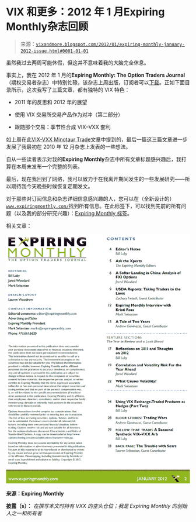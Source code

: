 <!--yml

分类：未分类

日期：2024-05-18 16:42:26

-->

# VIX 和更多：2012 年 1 月**Expiring Monthly**杂志回顾

> 来源：[`vixandmore.blogspot.com/2012/01/expiring-monthly-january-2012-issue.html#0001-01-01`](http://vixandmore.blogspot.com/2012/01/expiring-monthly-january-2012-issue.html#0001-01-01)

虽然我过去两周可能休假，但这并不意味着我的大脑完全休息。

事实上，我在 2012 年 1 月的**Expiring Monthly: The Option Traders Journal**（期权交易者杂志）中特别忙碌，该杂志上周出版，订阅者可以[下载](https://www.expiringmonthly.com/customer/account/login/)。正如下面目录所示，这次我写了三篇文章，都有独特的 VIX 特色：

+   2011 年的反思和 2012 年的展望

+   使用 VIX 交易所交易产品作为对冲（第二部分）

+   跟随那个交易：季节性合成 VIX–VXX 套利

如上周在此[VIX-VXX Minotaur Trade](http://vixandmore.blogspot.com/2012/01/vix-vxx-minotaur-trade.html)文章中提到的，最后一篇这三篇文章进一步发展了我最初在 2010 年 12 月杂志上发表的一些想法。

自从一些读者表示对我的**Expiring Monthly**杂志中所有文章标题感兴趣后，我打算在本周末发布一个完整的列表。

最后，现在我回到了网络，我可以致力于在我离开期间发生的一些发展研究——所以期待我今天晚些时候恢复定期发文。

对于那些对订阅信息和杂志详细信息感兴趣的人，您可以在（全新设计的）[`www.expiringmonthly.com/`](http://www.expiringmonthly.com/)找到所有信息。在此标签下，可以找到先前的所有问题（以及我的部分研究兴趣）：[Expiring Monthly 标签](http://vixandmore.blogspot.com/search/label/expiring%20monthly)。

相关文章：

![](img/9a89b488b152a5187d67a7a6cedef18f.png)

**来源：Expiring Monthly**

**披露（s）：** *在撰写本文时持有 VXX 的空头仓位；我是 Expiring Monthly 的创始人之一和所有者*
